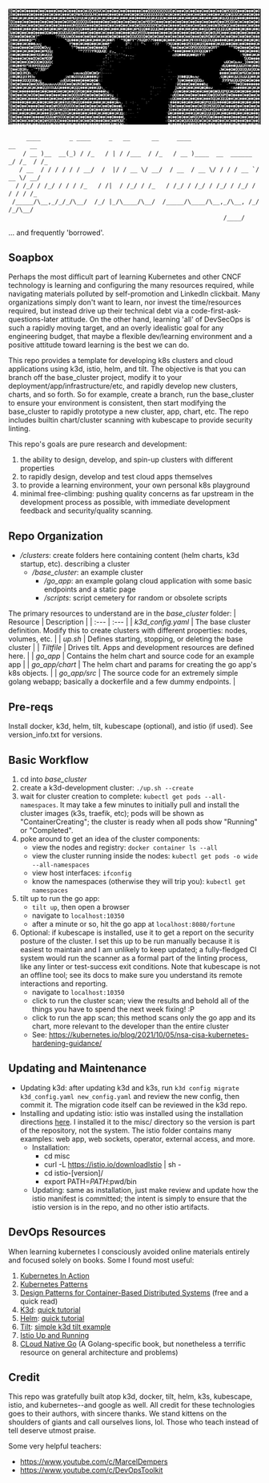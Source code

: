 ![image](wrench.png)

```
     ____        _ ____     _   __      __     ____                    __    __  
    / __ )__  __(_) / /_   / | / /___  / /_   / __ )____  __  ______ _/ /_  / /_ 
   / __  / / / / / / __/  /  |/ / __ \/ __/  / __  / __ \/ / / / __ `/ __ \/ __/ 
  / /_/ / /_/ / / / /_   / /|  / /_/ / /_   / /_/ / /_/ / /_/ / /_/ / / / / /_   
 /_____/\__,_/_/_/\__/  /_/ |_/\____/\__/  /_____/\____/\__,_/\__, /_/ /_/\__/   
                                                            /____/               
```
... and frequently 'borrowed'.

## Soapbox

Perhaps the most difficult part of learning Kubernetes and other CNCF technology is learning and configuring the many resources required, while navigating materials polluted by self-promotion and LinkedIn clickbait. Many organizations simply don't want to learn, nor invest the time/resources required, but instead drive up their technical debt via a code-first-ask-questions-later attitude. On the other hand, learning 'all' of DevSecOps is such a rapidly moving target, and an overly idealistic goal for any engineering budget, that maybe a flexible dev/learning environment and a positive attitude toward learning is the best we can do.

This repo provides a template for developing k8s clusters and cloud applications using k3d, istio, helm, and tilt.
The objective is that you can branch off the base_cluster project, modify it to your deployment/app/infrastructure/etc, and rapidly develop new clusters, charts, and so forth. So for example, create a branch, run the base_cluster
to ensure your environment is consistent, then start modifying the base_cluster to rapidly prototype a new cluster, app, chart, etc. The repo includes builtin chart/cluster scanning with kubescape to provide security linting.

This repo's goals are pure research and development:
1) the ability to design, develop, and spin-up clusters with different properties
2) to rapidly design, develop and test cloud apps themselves
3) to provide a learning environment, your own personal k8s playground
4) minimal free-climbing: pushing quality concerns as far upstream in the development process as possible, with immediate development feedback and security/quality scanning.

## Repo Organization
* */clusters*: create folders here containing content (helm charts, k3d startup, etc). describing a cluster
    * */base_cluster*: an example cluster
        * */go_app*: an example golang cloud application with some basic endpoints and a static page
        * */scripts*: script cemetery for random or obsolete scripts

The primary resources to understand are in the *base_cluster* folder:
| Resource | Description |
| :--- | :--- |
| *k3d_config.yaml* | The base cluster definition. Modify this to create clusters with different properties: nodes, volumes, etc. |
| *up.sh* | Defines starting, stopping, or deleting the base cluster |
| *Tiltfile* | Drives tilt. Apps and development resources are defined here. |
| *go_app* |  Contains the helm chart and source code for an example app   |
| *go_app/chart* |  The helm chart and params for creating the go app's k8s objects. |
| *go_app/src* |  The source code for an extremely simple golang webapp; basically a dockerfile and a few dummy endpoints. |

## Pre-reqs
Install docker, k3d, helm, tilt, kubescape (optional), and istio (if used). See version_info.txt for versions.

## Basic Workflow
1) cd into *base_cluster*
2) create a k3d-development cluster: `./up.sh --create`
3) wait for cluster creation to complete: `kubectl get pods --all-namespaces`. It may take a few minutes to initially pull and install the cluster images (k3s, traefik, etc); pods will be shown as "ContainerCreating"; the cluster is ready when all pods show "Running" or "Completed".
4) poke around to get an idea of the cluster components:
    * view the nodes and registry: `docker container ls --all`
    * view the cluster running inside the nodes: `kubectl get pods -o wide --all-namespaces`
    * view host interfaces: `ifconfig`
    * know the namespaces (otherwise they will trip you): `kubectl get namespaces`
5) tilt up to run the go app:
    * `tilt up`, then open a browser
    * navigate to `localhost:10350`
    * after a minute or so, hit the go app at `localhost:8080/fortune`
6) Optional: if kubescape is installed, use it to get a report on the security posture of the cluster.
I set this up to be run manually because it is easiest to maintain and I am unlikely to keep updated; a fully-fledged CI system would run the scanner as a formal part of the linting process, like any linter or test-success exit conditions. Note that kubescape is not an offline tool; see its docs to make sure you understand its remote interactions and reporting.
    * navigate to `localhost:10350`
    * click to run the cluster scan; view the results and behold all of the things you have to spend the next week fixing! :P
    * click to run the app scan; this method scans only the go app and its chart, more relevant to the developer than the entire cluster
    * See: https://kubernetes.io/blog/2021/10/05/nsa-cisa-kubernetes-hardening-guidance/


## Updating and Maintenance
* Updating k3d: after updating k3d and k3s, run `k3d config migrate k3d_config.yaml new_config.yaml` and review the new config, then commit it. The migration code itself can be reviewed in the k3d repo.
* Installing and updating istio: istio was installed using the installation directions [here](https://istio.io/latest/docs/setup/getting-started/). I installed it to the misc/ directory so the version is part of the repository, not the system. The istio folder contains many examples: web app, web sockets, operator, external access, and more.
    * Installation:
        * cd misc
        * curl -L https://istio.io/downloadIstio | sh -
        * cd istio-[version]/
        * export PATH=$PATH:$pwd/bin
    * Updating: same as installation, just make review and update how the istio manifest is committed; the intent is simply to ensure that the istio version is in the repo, and no other istio artifacts.

## DevOps Resources
When learning kubernetes I consciously avoided online materials entirely and focused solely on books. Some I found most useful:
1) [Kubernetes In Action](https://www.amazon.com/Kubernetes-Action-Marko-Luksa/dp/1617293725/)
2) [Kubernetes Patterns](https://www.amazon.com/Kubernetes-Patterns-Designing-Cloud-Native-Applications/dp/1492050288/)
3) [Design Patterns for Container-Based Distributed Systems](https://www.usenix.org/conference/hotcloud16/workshop-program/presentation/burns) (free and a quick read)
4) [K3d](https://k3d.io/v5.1.0/): [quick tutorial](https://www.youtube.com/watch?v=mCesuGk-Fks)
5) [Helm](https://helm.sh/docs/intro/quickstart/): [quick tutorial](https://www.youtube.com/watch?v=5_J7RWLLVeQ)
6) [Tilt](https://tilt.dev/): [simple k3d tilt example](https://github.com/iwilltry42/k3d-demo/blob/main/Tiltfile)
7) [Istio Up and Running](https://www.amazon.com/Istio-Running-Service-Connect-Control/dp/1492043788/)
8) [CLoud Native Go](https://www.amazon.com/Cloud-Native-Go-Unreliable-Environments/dp/1492076333) (A Golang-specific book, but nonetheless a terrific resource on general architecture and problems)


## Credit
This repo was gratefully built atop k3d, docker, tilt, helm, k3s, kubescape, istio, and kubernetes--and google as well. All credit for these technologies goes to their authors, with sincere thanks. We stand kittens on the shoulders of giants and call ourselves lions, lol. Those who teach instead of tell deserve utmost praise.

Some very helpful teachers:
* https://www.youtube.com/c/MarcelDempers
* https://www.youtube.com/c/DevOpsToolkit
